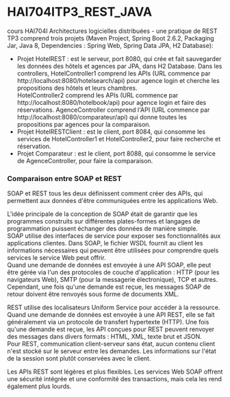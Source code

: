 # HAI704ITP3_REST_JAVA
cours HAI704I Architectures logicielles distribuées - une pratique de REST  
TP3 comprend trois projets (Maven Project, Spring Boot 2.6.2, Packaging Jar, Java 8, Dependencies : Spring Web, Spring Data JPA, H2 Database):  
- Projet HotelREST : est le serveur, port 8080, qui crée et fait sauvegarder les données des hôtels et agences par JPA, dans H2 Database. Dans les controllers, HotelController1 comprend les APIs (URL commence par http://localhost:8080/hotelsearch/api) pour agence login et cherche les propositions des hôtels et leurs chambres.  
HotelController2 comprend les APIs (URL commence par http://localhost:8080/hotelbook/api) pour agence login et faire des réservations. AgenceController comprend l'API (URL commence par http://localhost:8080/comparateur/api) qui donne toutes les propositions par agences pour la comparaison.
- Projet HotelRESTClient : est le client, port 8084, qui consomme les services de HotelController1 et HotelController2, pour faire recherche et réservation.
- Projet Comparateur : est le client, port 8088, qui consomme le service de AgenceController, pour faire la comparaison.

### Comparaison entre SOAP et REST
SOAP et REST tous les deux définissent comment créer des APIs, qui permettent aux données d'être communiquées entre les applications Web.  

L'idée principale de la conception de SOAP était de garantir que les programmes construits sur différentes plates-formes et langages de programmation puissent échanger des données de manière simple.  
SOAP utilise des interfaces de service pour exposer ses fonctionnalités aux applications clientes. Dans SOAP, le fichier WSDL fournit au client les informations nécessaires qui peuvent être utilisées pour comprendre quels services le service Web peut offrir.  
Quand une demande de données est envoyée à une API SOAP, elle peut être gérée via l'un des protocoles de couche d'application : HTTP (pour les navigateurs Web), SMTP (pour la messagerie électronique), TCP et autres. Cependant, une fois qu'une demande est reçue, les messages SOAP de retour doivent être renvoyés sous forme de documents XML.  

REST utilise des localisateurs Uniform Service pour accéder à la ressource.  
Quand une demande de données est envoyée à une API REST, elle se fait généralement via un protocole de transfert hypertexte (HTTP). Une fois qu'une demande est reçue, les API conçues pour REST peuvent renvoyer des messages dans divers formats : HTML, XML, texte brut et JSON.  
Pour REST, communication client-serveur sans état, aucun contenu client n'est stocké sur le serveur entre les demandes. Les informations sur l'état de la session sont plutôt conservées avec le client.  

Les APIs REST sont légères et plus flexibles. Les services Web SOAP offrent une sécurité intégrée et une conformité des transactions, mais cela les rend également plus lourds.
